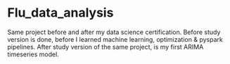 # Flu_data_analysis
Same project before and after my data science certification.
Before study version is done, before I learned machine learning, optimization & pyspark pipelines.
After study version of the same project, is my first ARIMA timeseries model.
